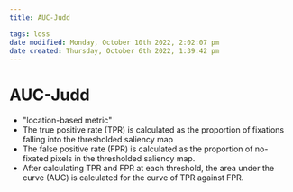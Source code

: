 ```yaml
---
title: AUC-Judd

tags: loss
date modified: Monday, October 10th 2022, 2:02:07 pm
date created: Thursday, October 6th 2022, 1:39:42 pm
---
```


# AUC-Judd
- "location-based metric"
- The true positive rate (TPR) is calculated as the proportion of fixations falling into the thresholded saliency map
- The false positive rate (FPR) is calculated as the proportion of no-fixated pixels in the thresholded saliency map.
- After calculating TPR and FPR at each threshold, the area under the curve (AUC) is calculated for the curve of TPR against FPR.



